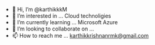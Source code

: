 - 👋 Hi, I’m @karthikkkM
- 👀 I’m interested in ... Cloud technoligies   
- 🌱 I’m currently learning ... Microsoft Azure 
- 💞️ I’m looking to collaborate on ...
- 📫 How to reach me ... karthikkrishnanrmk@gmail.com

<!---
karthikkkM/karthikkkM is a ✨ special ✨ repository because its `README.md` (this file) appears on your GitHub profile.
You can click the Preview link to take a look at your changes.
--->
